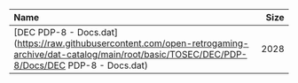 |Name|Size|
|:---|---:|
|[DEC PDP-8 - Docs.dat](https://raw.githubusercontent.com/open-retrogaming-archive/dat-catalog/main/root/basic/TOSEC/DEC/PDP-8/Docs/DEC PDP-8 - Docs.dat)|2028|

